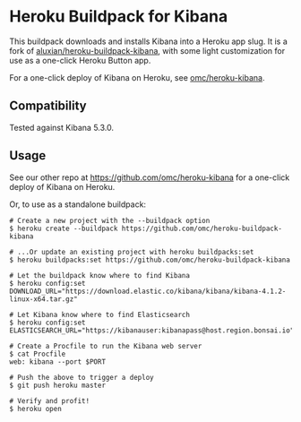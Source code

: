 # Heroku Buildpack for Kibana

This buildpack downloads and installs Kibana into a Heroku app slug. It is a fork of [aluxian/heroku-buildpack-kibana](https://github.com/aluxian/heroku-buildpack-kibana), with some light customization for use as a one-click Heroku Button app.

For a one-click deploy of Kibana on Heroku, see [omc/heroku-kibana](https://github.com/omc/heroku-kibana).

## Compatibility

Tested against Kibana 5.3.0.

## Usage

See our other repo at https://github.com/omc/heroku-kibana for a one-click deploy of Kibana on Heroku.

Or, to use as a standalone buildpack:

    # Create a new project with the --buildpack option
    $ heroku create --buildpack https://github.com/omc/heroku-buildpack-kibana

    # ...Or update an existing project with heroku buildpacks:set
    $ heroku buildpacks:set https://github.com/omc/heroku-buildpack-kibana

    # Let the buildpack know where to find Kibana
    $ heroku config:set DOWNLOAD_URL="https://download.elastic.co/kibana/kibana/kibana-4.1.2-linux-x64.tar.gz"

    # Let Kibana know where to find Elasticsearch
    $ heroku config:set ELASTICSEARCH_URL="https://kibanauser:kibanapass@host.region.bonsai.io"

    # Create a Procfile to run the Kibana web server
    $ cat Procfile
    web: kibana --port $PORT

    # Push the above to trigger a deploy
    $ git push heroku master

    # Verify and profit!
    $ heroku open
